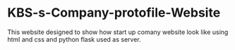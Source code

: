 # KBS-s-Company-protofile-Website
This website designed to show how start up comany website look like using html and css and python flask used as server.
